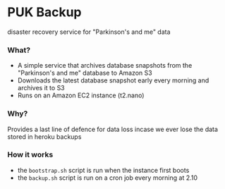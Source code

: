 # PUK Backup

disaster recovery service for "Parkinson's and me" data

### What?

+ A simple service that archives database snapshots from the "Parkinson's and me" database to Amazon S3
+ Downloads the latest database snapshot early every morning and archives it to S3
+ Runs on an Amazon EC2 instance (t2.nano)

### Why?

Provides a last line of defence for data loss incase we ever lose the data stored in heroku backups

### How it works

+ the `bootstrap.sh` script is run when the instance first boots
+ the `backup.sh` script is run on a cron job every morning at 2.10

